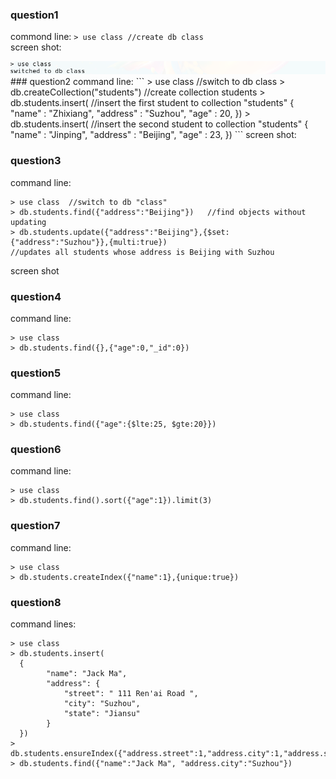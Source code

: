 ### question1
commond line: ```> use class //create db class```   
screen shot:
<center>
<img src="images/1.PNG" />
</center>
### question2
command line: 
```
> use class     //switch to db class
> db.createCollection("students")       //create collection students
> db.students.insert(       
    //insert the first student to collection "students"
  {
      "name" : "Zhixiang",
      "address" : "Suzhou",
      "age" : 20,
  })
> db.students.insert(
    //insert the second student to collection "students"
  {
      "name" : "Jinping",
      "address" : "Beijing",
      "age" : 23,
  })
```
screen shot:

### question3
command line:
```
> use class  //switch to db "class"
> db.students.find({"address":"Beijing"})   //find objects without updating
> db.students.update({"address":"Beijing"},{$set:{"address":"Suzhou"}},{multi:true})
//updates all students whose address is Beijing with Suzhou
```
screen shot

### question4
command line:
```
> use class
> db.students.find({},{"age":0,"_id":0})
```

### question5
command line:
```
> use class
> db.students.find({"age":{$lte:25, $gte:20}})
```
### question6
command line:
```
> use class
> db.students.find().sort({"age":1}).limit(3)
```

### question7
command line:
```
> use class
> db.students.createIndex({"name":1},{unique:true})
```

### question8
command lines:
```
> use class
> db.students.insert(
  {
        "name": "Jack Ma",
        "address": {
            "street": " 111 Ren'ai Road ",
            "city": "Suzhou",
            "state": "Jiansu"
        }
  })
> db.students.ensureIndex({"address.street":1,"address.city":1,"address.state":1})
> db.students.find({"name":"Jack Ma", "address.city":"Suzhou"})
